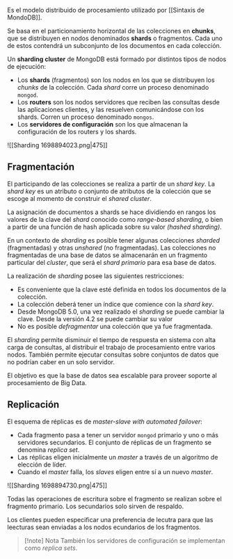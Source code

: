 Es el modelo distribuido de procesamiento utilizado por [[Sintaxis de MondoDB]].

Se basa en el particionamiento horizontal de las colecciones en **chunks**, que se distribuyen en nodos denominados **shards** o fragmentos. Cada uno de estos contendrá un subconjunto de los documentos en cada colección.

Un **sharding cluster** de MongoDB está formado por distintos tipos de nodos de ejecución:

- Los **shards** (fragmentos) son los nodos en los que se distribuyen los *chunks* de la colección. Cada *shard* corre un proceso denominado `mongod`.
- Los **routers** son los nodos servidores que reciben las consultas desde las aplicaciones clientes, y las resuelven comunicándose con los shards. Corren un proceso denominado `mongos`.
- Los **servidores de configuración** son los que almacenan la configuración de los routers y los shards.

![[Sharding 1698894023.png|475]]

## Fragmentación

El participando de las colecciones se realiza a partir de un *shard key*. La *shard key* es un atributo o conjunto de atributos de la colección que se escoge al momento de construir el *shared cluster*.

La asignación de documentos a shards se hace dividiendo en rangos los valores de la clave del *shard* conocido como *range-based sharding*, o bien a partir de una función de hash aplicada sobre su valor *(hashed sharding)*.

En un contexto de *sharding* es posible tener algunas colecciones *sharded* (fragmentadas) y otras *unshared* (no fragmentadas). Las colecciones no fragmentadas de una base de datos se almacenarán en un fragmento particular del *cluster*, que será el *shard primario* para esa base de datos.

La realización de *sharding* posee las siguientes restricciones:

- Es conveniente que la clave esté definida en todos los documentos de la colección.
- La colección deberá tener un índice que comience con la *shard key*.
- Desde MongoDB 5.0, una vez realizado el *sharding* se puede cambiar la clave. Desde la versión 4.2 se puede cambiar su valor
- No es posible *defragmentar* una colección que ya fue fragmentada.

El *sharding* permite disminuir el tiempo de respuesta en sistema con alta carga de consultas, al distribuir el trabajo de procesamiento entre varios nodos. También permite ejecutar consultas sobre conjuntos de datos que no podrían caber en un solo servidor.

El objetivo es que la base de datos sea escalable para proveer soporte al procesamiento de Big Data.

## Replicación

El esquema de réplicas es de *master-slave with automated failover*:

- Cada fragmento pasa a tener un servidor `mongod` primario y uno o más servidores secundarios. El conjunto de réplicas de un fragmento se denomina *replica set*.
- Las réplicas eligen inicialmente un *master* a través de un algoritmo de elección de líder.
- Cuando el *master* falla, los *slaves* eligen entre sí a un nuevo *master*.

![[Sharding 1698894730.png|475]]

Todas las operaciones de escritura sobre el fragmento se realizan sobre el fragmento primario. Los secundarios solo sirven de respaldo.

Los clientes pueden especificar una preferencia de lecutra para que las leecturas sean enviadas a los nodos ecundarios de los fragmentos.

> [!note] Nota
> También los servidores de configuración se implementan como *replica sets*.
